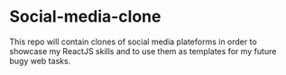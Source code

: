 # Social-media-clone
This repo will contain clones of social media plateforms in order to showcase my ReactJS skills and to use them as templates for my future bugy web tasks.



